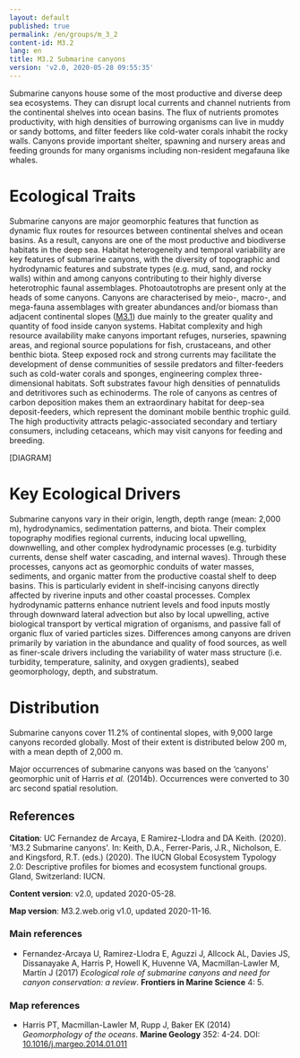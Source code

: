 ```yaml
---
layout: default
published: true
permalink: /en/groups/m_3_2
content-id: M3.2
lang: en
title: M3.2 Submarine canyons
version: 'v2.0, 2020-05-28 09:55:35'
---
```


Submarine canyons house some of the most productive and diverse deep sea ecosystems. They can disrupt local currents and  channel nutrients from the continental shelves into ocean basins. The flux of nutrients promotes productivity, with high densities of burrowing organisms can live in muddy or sandy bottoms, and filter feeders like cold-water corals inhabit the rocky walls. Canyons provide important shelter, spawning and nursery areas and feeding grounds for many organisms including non-resident megafauna like whales.

# Ecological Traits
 
Submarine canyons are major geomorphic features that function as dynamic flux routes for resources between continental shelves and ocean basins. As a result, canyons are one of the most productive and biodiverse habitats in the deep sea. Habitat heterogeneity and temporal variability are key features of submarine canyons, with the diversity of topographic and hydrodynamic features and substrate types (e.g. mud, sand, and rocky walls) within and among canyons contributing to their highly diverse heterotrophic faunal assemblages. Photoautotrophs are present only at the heads of some canyons. Canyons are characterised by meio-, macro-, and mega-fauna assemblages with greater abundances and/or biomass than adjacent continental slopes ([M3.1](/explore/groups/M3.1)) due mainly to the greater quality and quantity of food inside canyon systems. Habitat complexity and high resource availability make canyons important refuges, nurseries, spawning areas, and regional source populations for fish, crustaceans, and other benthic biota. Steep exposed rock and strong currents may facilitate the development of dense communities of sessile predators and filter-feeders such as cold-water corals and sponges, engineering complex three-dimensional habitats. Soft substrates favour high densities of pennatulids and detritivores such as echinoderms. The role of canyons as centres of carbon deposition makes them an extraordinary habitat for deep-sea deposit-feeders, which represent the dominant mobile benthic trophic guild. The high productivity attracts pelagic-associated secondary and tertiary consumers, including cetaceans, which may visit canyons for feeding and breeding.

[DIAGRAM]

# Key Ecological Drivers
 
Submarine canyons vary in their origin, length, depth range (mean: 2,000 m), hydrodynamics, sedimentation patterns, and biota. Their complex topography modifies regional currents, inducing local upwelling, downwelling, and other complex hydrodynamic processes (e.g. turbidity currents, dense shelf water cascading, and internal waves). Through these processes, canyons act as geomorphic conduits of water masses, sediments, and organic matter from the productive coastal shelf to deep basins. This is particularly evident in shelf-incising canyons directly affected by riverine inputs and other coastal processes. Complex hydrodynamic patterns enhance nutrient levels and food inputs mostly through downward lateral advection but also by local upwelling, active biological transport by vertical migration of organisms, and passive fall of organic flux of varied particles sizes. Differences among canyons are driven primarily by variation in the abundance and quality of food sources, as well as finer-scale drivers including the variability of water mass structure (i.e. turbidity, temperature, salinity, and oxygen gradients), seabed geomorphology, depth, and substratum.
 
# Distribution
 
Submarine canyons cover 11.2% of continental slopes, with 9,000 large canyons recorded globally. Most of their extent is distributed below 200 m, with a mean depth of 2,000 m.

Major occurrences of submarine canyons was based on the ‘canyons’ geomorphic unit of Harris _et al._ (2014b). Occurrences were converted to 30 arc second spatial resolution.

## References

**Citation**: UC Fernandez de Arcaya, E Ramirez-Llodra and DA Keith. (2020). 'M3.2 Submarine canyons'. In: Keith, D.A., Ferrer-Paris, J.R., Nicholson, E. and Kingsford, R.T. (eds.) (2020). The IUCN Global Ecosystem Typology 2.0: Descriptive profiles for biomes and ecosystem functional groups. Gland, Switzerland: IUCN.

**Content version**: v2.0, updated 2020-05-28.

**Map version**: M3.2.web.orig v1.0, updated 2020-11-16.

### Main references
* Fernandez-Arcaya U, Ramirez-Llodra E, Aguzzi J, Allcock AL, Davies JS, Dissanayake A, Harris P, Howell K, Huvenne VA, Macmillan-Lawler M, Martín J  (2017) *Ecological role of submarine canyons and need for canyon conservation: a review*. **Frontiers in Marine Science** 4: 5.

### Map references
* Harris PT, Macmillan-Lawler M, Rupp J, Baker EK  (2014) *Geomorphology of the oceans*. **Marine Geology** 352: 4-24. DOI: [10.1016/j.margeo.2014.01.011](http://doi.org/10.1016/j.margeo.2014.01.011)
